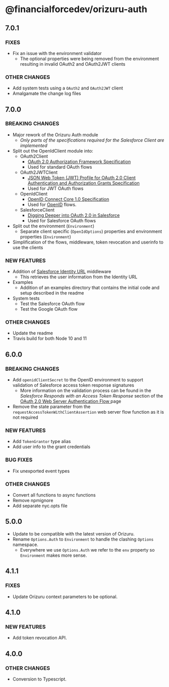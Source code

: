 # @financialforcedev/orizuru-auth

## 7.0.1

### FIXES

- Fix an issue with the environment validator
  - The optional properties were being removed from the environment resulting in invalid OAuth2 and OAuth2JWT clients

### OTHER CHANGES

- Add system tests using a `OAuth2` and `OAuth2JWT` client
- Amalgamate the change log files

## 7.0.0

### BREAKING CHANGES

- Major rework of the Orizuru Auth module
  - _Only parts of the specifications required for the Salesforce Client are implemented_
- Split out the OpenIdClient module into:
  - OAuth2Client
    - [OAuth 2.0 Authorization Framework Specification](https://tools.ietf.org/html/rfc6749)
    - Used for standard OAuth flows
  - OAuth2JWTClient
    - [JSON Web Token (JWT) Profile for OAuth 2.0 Client Authentication and Authorization Grants Specification](https://tools.ietf.org/html/rfc7523)
    - Used for JWT OAuth flows
  - OpenIdClient
    - [OpenID Connect Core 1.0 Specification](https://openid.net/specs/openid-connect-core-1_0.html)
    - Used for [OpenID](https://openid.net/) flows.
  - SalesforceClient
    - [Digging Deeper into OAuth 2.0 in Salesforce](https://help.salesforce.com/articleView?id=remoteaccess_authenticate_overview.htm)
    - Used for Salesforce OAuth flows
- Split out the environment (`Environment`)
  - Separate client specific (`OpenIdOptions`) properties and environment properties (`Environment`)
- Simplification of the flows, middleware, token revocation and userinfo to use the clients

### NEW FEATURES

- Addition of [Salesforce Identity URL](https://help.salesforce.com/articleView?id=remoteaccess_using_openid.htm) middleware
  - This retrieves the user information from the Identity URL
- Examples
  - Addition of an examples directory that contains the initial code and setup described in the readme
- System tests
  - Test the Salesforce OAuth flow
  - Test the Google OAuth flow

### OTHER CHANGES

- Update the readme
- Travis build for both Node 10 and 11

## 6.0.0

### BREAKING CHANGES

- Add `openidClientSecret` to the OpenID environment to support validation of Salesforce access token response signatures
  - More information on the validation process can be found in the _Salesforce Responds with an Access Token Response_ section of the [OAuth 2.0 Web Server Authentication Flow
](https://help.salesforce.com/articleView?id=remoteaccess_oauth_web_server_flow.htm) page
- Remove the state parameter from the `requestAccessTokenWithClientAssertion` web server flow function as it is not required

### NEW FEATURES

- Add `TokenGrantor` type alias
- Add user info to the grant credentials

### BUG FIXES

- Fix unexported event types

### OTHER CHANGES

- Convert all functions to async functions
- Remove npmignore
- Add separate nyc.opts file

## 5.0.0

- Update to be compatible with the latest version of Orizuru.
- Rename `Options.Auth` to `Environment` to handle the clashing `Options` namespace.
  - Everywhere we use `Options.Auth` we refer to the `env` property so `Environment` makes more sense.

## 4.1.1

### FIXES

- Update Orizuru context parameters to be optional.

## 4.1.0

### NEW FEATURES

- Add token revocation API.

## 4.0.0

### OTHER CHANGES

- Conversion to Typescript.
